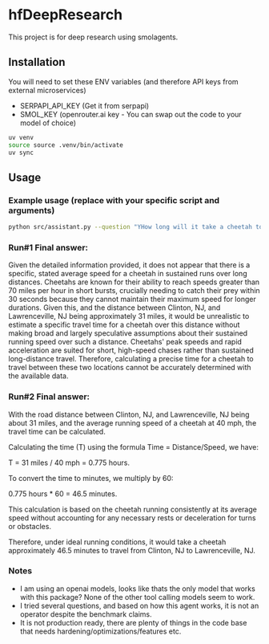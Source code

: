 # hfDeepResearch

This project is for deep research using smolagents.

## Installation

You will need to set these ENV variables (and therefore API keys from external microservices)

* SERPAPI_API_KEY (Get it from serpapi)
* SMOL_KEY (openrouter.ai key - You can swap out the code to your model of choice)

```bash
uv venv
source source .venv/bin/activate
uv sync
```

## Usage

### Example usage (replace with your specific script and arguments)
```bash
python src/assistant.py --question "YHow long will it take a cheetah to go from Clinton, NJ to Lawrenceville, NJ"
```

### Run#1 Final answer: 
Given the detailed information provided, it does not appear that there is a specific, stated average speed 
for a cheetah in sustained runs over long distances. Cheetahs are known for their ability to reach speeds greater than 70 
miles per hour in short bursts, crucially needing to catch their prey within 30 seconds because they cannot maintain their 
maximum speed for longer durations. Given this, and the distance between Clinton, NJ, and Lawrenceville, NJ being 
approximately 31 miles, it would be unrealistic to estimate a specific travel time for a cheetah over this distance without
making broad and largely speculative assumptions about their sustained running speed over such a distance. Cheetahs' peak 
speeds and rapid acceleration are suited for short, high-speed chases rather than sustained long-distance travel. 
Therefore, calculating a precise time for a cheetah to travel between these two locations cannot be accurately determined 
with the available data.

### Run#2 Final answer: 
With the road distance between Clinton, NJ, and Lawrenceville, NJ being about 31 miles, and the average 
running speed of a cheetah at 40 mph, the travel time can be calculated.

Calculating the time (T) using the formula Time = Distance/Speed, we have:

T = 31 miles / 40 mph = 0.775 hours.

To convert the time to minutes, we multiply by 60:

0.775 hours * 60 = 46.5 minutes.

This calculation is based on the cheetah running consistently at its average speed without accounting for any necessary 
rests or deceleration for turns or obstacles.

Therefore, under ideal running conditions, it would take a cheetah approximately 46.5 minutes to travel from Clinton, NJ to
Lawrenceville, NJ.


### Notes
* I am using an openai models, looks like thats the only model that works with this package? None of the other tool calling models seem to work.
* I tried several questions, and based on how this agent works, it is not an operator despite the benchmark claims.
* It is not production ready, there are plenty of things in the code base that needs hardening/optimizations/features etc.

